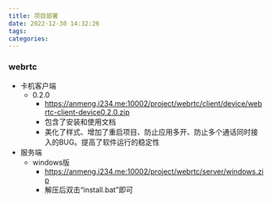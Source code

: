 ```yaml
---
title: 项目部署
date: 2022-12-30 14:32:26
tags:
categories:
---
```




### webrtc

* 卡机客户端
  * 0.2.0
    * https://anmeng.i234.me:10002/project/webrtc/client/device/webrtc-client-device0.2.0.zip
    * 包含了安装和使用文档
    * 美化了样式、增加了重启项目、防止应用多开、防止多个通话同时接入的BUG。提高了软件运行的稳定性
* 服务端
  * windows版
    * https://anmeng.i234.me:10002/project/webrtc/server/windows.zip
    * 解压后双击“install.bat”即可
